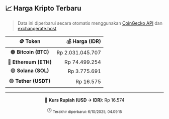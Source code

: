 

<!-- HARGA_KRIPTO -->
## 📈 Harga Kripto Terbaru

> Data ini diperbarui secara otomatis menggunakan [CoinGecko API](https://www.coingecko.com/) dan [exchangerate.host](https://exchangerate.host/)

<div align="center">

| 🪙 Token | 💰 Harga (IDR) |
|:------:|---------------:|
| 🟠 **Bitcoin (BTC)**   | Rp 2.031.045.707 |
| 🔵 **Ethereum (ETH)**  | Rp 74.499.254 |
| 🟣 **Solana (SOL)**    | Rp 3.775.691 |
| 🟢 **Tether (USDT)**   | Rp 16.575 |

---

💱 **Kurs Rupiah (USD → IDR)**: Rp 16.574

🕒 <sub>Terakhir diperbarui: 6/10/2025, 04.09.15</sub>

</div>
<!-- /HARGA_KRIPTO -->